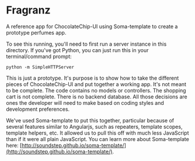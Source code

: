 Fragranz
========

A reference app for ChocolateChip-UI using Soma-template to create a prototype perfumes app.


To see this running, you'll need to first run a server instance in this directory. If you've got Python, you can just run this in your terminal/command prompt:

```
python -m SimpleHTTPServer
```

This is just a prototype. It's purpose is to show how to take the different pieces of ChocolateChip-UI and put together a working app. It's not meant to be complete. The code contains no models or controllers. The shopping cart is not complete. There is no backend database. All those decisions are ones the developer will need to make based on coding styles and development preferences. 

We've used Soma-template to put this together, particular because of several features similar to Angularjs, such as repeaters, template scopes, template helpers, etc. It allowed us to pull this off with much less JavaScript than if it were all plain JavaScript. You can learn more about Soma-template here: [http://soundstep.github.io/soma-template/](http://soundstep.github.io/soma-template/).